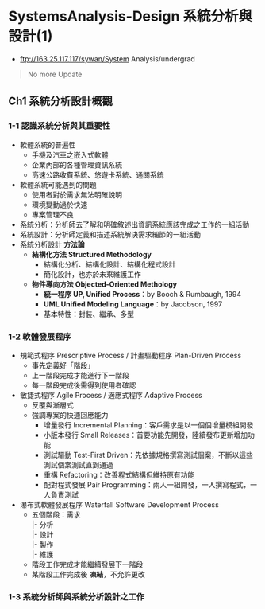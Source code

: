 # SystemsAnalysis-Design 系統分析與設計(1) 

+ ftp://163.25.117.117/sywan/System Analysis/undergrad
> No more Update

## Ch1 系統分析設計概觀
### 1-1 認識系統分析與其重要性
- 軟體系統的普遍性
    - 手機及汽車之嵌入式軟體
    - 企業內部的各種管理資訊系統
    - 高速公路收費系統、悠遊卡系統、通關系統
- 軟體系統可能遇到的問題
    - 使用者對於需求無法明確說明
    - 環境變動過於快速
    - 專案管理不良
- 系統分析：分析師去了解和明確敘述出資訊系統應該完成之工作的一組活動
- 系統設計：分析師定義和描述系統解決需求細節的一組活動
- 系統分析設計 **方法論**
    - **結構化方法 Structured Methodology**
        - 結構化分析、結構化設計、結構化程式設計
        - 簡化設計，也亦於未來維護工作
    - **物件導向方法 Objected-Oriented Methology**
        - **統一程序 UP, Unified Process**：by Booch & Rumbaugh, 1994
        - **UML Unified Modeling Language**：by Jacobson, 1997
        - 基本特性：封裝、繼承、多型
### 1-2 軟體發展程序
- 規範式程序 Prescriptive Process / 計畫驅動程序 Plan-Driven Process
    - 事先定義好「階段」
    - 上一階段完成才能進行下一階段
    - 每一階段完成後需得到使用者確認
- 敏捷式程序 Agile Process / 適應式程序 Adaptive Process
    - 反覆與漸層式
    - 強調專案的快速回應能力
        - 增量發行 Incremental Planning：客戶需求是以一個個增量模組開發
        - 小版本發行 Small Releases：首要功能先開發，陸續發布更新增加功能
        - 測試驅動 Test-First Driven：先依據規格撰寫測試個案，不斷以這些測試個案測試直到通過
        - 重構 Refactoring：改善程式結構但維持原有功能
        - 配對程式發展 Pair Programming：兩人一組開發，一人撰寫程式，一人負責測試
- 瀑布式軟體發展程序 Waterfall Software Development Process
    - 五個階段：需求  
                |- 分析  
                    |- 設計  
                        |- 製作  
                            |- 維護  
    - 階段工作完成才能繼續發展下一階段
    - 某階段工作完成後 **凍結**，不允許更改 
### 1-3 系統分析師與系統分析設計之工作